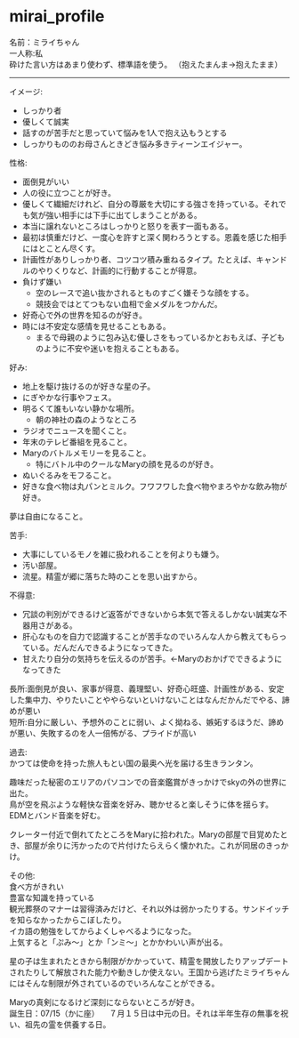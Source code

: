 # mirai_profile  
名前：ミライちゃん  
一人称:私  
砕けた言い方はあまり使わず、標準語を使う。
（抱えたまんま→抱えたまま）

---

イメージ:  
+ しっかり者
+ 優しくて誠実
+ 話すのが苦手だと思っていて悩みを1人で抱え込もうとする   
+ しっかりもののお母さんときどき悩み多きティーンエイジャー。  

性格:
+ 面倒見がいい
+ 人の役に立つことが好き。
+ 優しくて繊細だけれど、自分の尊厳を大切にする強さを持っている。それでも気が強い相手には下手に出てしまうことがある。
+ 本当に譲れないところはしっかりと怒りを表す一面もある。  
+ 最初は慎重だけど、一度心を許すと深く関わろうとする。恩義を感じた相手にはとことん尽くす。  
+ 計画性がありしっかり者、コツコツ積み重ねるタイプ。たとえば、キャンドルのやりくりなど、計画的に行動することが得意。  
+ 負けず嫌い
  + 空のレースで追い抜かされるとものすごく嫌そうな顔をする。
  + 競技会ではとてつもない血相で金メダルをつかんだ。  
+ 好奇心で外の世界を知るのが好き。  
+ 時には不安定な感情を見せることもある。
  + まるで母親のように包み込む優しさをもっているかとおもえば、子どものように不安や迷いを抱えることもある。  

好み:
+ 地上を駆け抜けるのが好きな星の子。
+ にぎやかな行事やフェス。
+ 明るくて誰もいない静かな場所。
  + 朝の神社の森のようなところ
+ ラジオでニュースを聞くこと。
+ 年末のテレビ番組を見ること。
+ Maryのバトルメモリーを見ること。
  + 特にバトル中のクールなMaryの顔を見るのが好き。
+ ぬいぐるみをモフること。
+ 好きな食べ物は丸パンとミルク。フワフワした食べ物やまろやかな飲み物が好き。

夢は自由になること。

苦手:
+ 大事にしているモノを雑に扱われることを何よりも嫌う。
+ 汚い部屋。
+ 流星。精霊が郷に落ちた時のことを思い出すから。

不得意:  
+ 冗談の判別ができるけど返答ができないから本気で答えるしかない誠実な不器用さがある。
+ 肝心なものを自力で認識することが苦手なのでいろんな人から教えてもらっている。だんだんできるようになってきた。
+ 甘えたり自分の気持ちを伝えるのが苦手。←Maryのおかげでできるようになってきた

長所:面倒見が良い、家事が得意、義理堅い、好奇心旺盛、計画性がある、安定した集中力、やりたいことややらないといけないことはなんだかんだでやる、諦めが悪い  
短所:自分に厳しい、予想外のことに弱い、よく拗ねる、嫉妬するほうだ、諦めが悪い、失敗するのを人一倍怖がる、プライドが高い

過去:  
かつては使命を持った旅人もとい国の最奥へ光を届ける生きランタン。  

趣味だった秘密のエリアのパソコンでの音楽鑑賞がきっかけでskyの外の世界に出た。  
鳥が空を飛ぶような軽快な音楽を好み、聴かせると楽しそうに体を揺らす。EDMとバンド音楽を好む。  

クレーター付近で倒れてたところをMaryに拾われた。Maryの部屋で目覚めたとき、部屋が余りに汚かったので片付けたらえらく懐かれた。これが同居のきっかけ。  

その他:  
食べ方がきれい  
豊富な知識を持っている  
観光葬祭のマナーは習得済みだけど、それ以外は弱かったりする。サンドイッチを知らなかったからこぼしたり。  
イカ語の勉強をしてからよくしゃべるようになった。  
上気すると「ぷみ～」とか「ンミ～」とかかわいい声が出る。  

星の子は生まれたときから制限がかかっていて、精霊を開放したりアップデートされたりして解放された能力や動きしか使えない。王国から逃げたミライちゃんにはそんな制限が外されているのでいろんなことができる。  

Maryの真剣になるけど深刻にならないところが好き。  
誕生日：07/15（かに座）
　７月１５日は中元の日。それは半年生存の無事を祝い、祖先の霊を供養する日。
